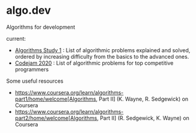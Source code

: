 # algo.dev
Algorithms for development

current: 
* [Algorithms Study 1](prepare/s1) : List of algorithmic problems explained and solved, ordered by increasing difficulty from the basics to the advanced ones.
* [Codejam 2020](compete/codejam/2020/codejam20) : List of algorithmic problems for top competitive programmers


Some useful resources

* https://www.coursera.org/learn/algorithms-part1/home/welcome[Algorithms, Part II] (K. Wayne, R. Sedgewick) on Coursera
* https://www.coursera.org/learn/algorithms-part2/home/welcome[Algorithms, Part II] (R. Sedgewick, K. Wayne) on Coursera


